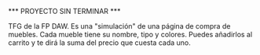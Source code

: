 *** PROYECTO SIN TERMINAR ***

TFG de la FP DAW. Es una "simulación" de una página de compra de muebles. Cada mueble tiene su nombre, tipo y colores. Puedes añadirlos al carrito y te dirá la suma del precio que cuesta cada uno.